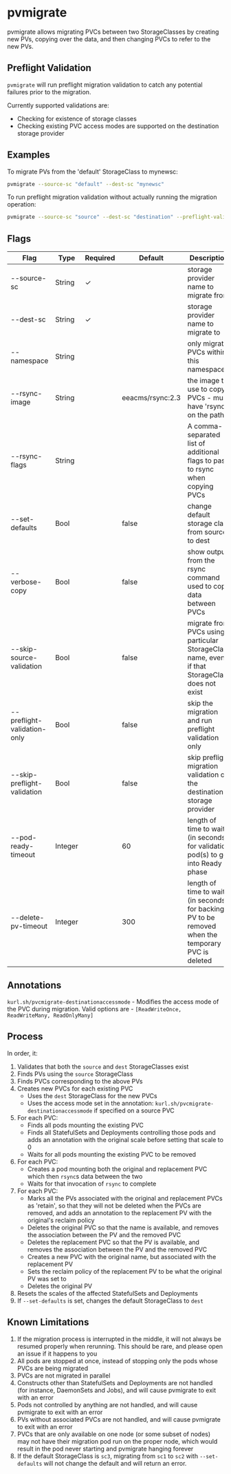 # pvmigrate

pvmigrate allows migrating PVCs between two StorageClasses by creating new PVs, copying over the data, and then changing
PVCs to refer to the new PVs.

## Preflight Validation

`pvmigrate` will run preflight migration validation to catch any potential failures prior to the migration.

Currently supported validations are:

- Checking for existence of storage classes
- Checking existing PVC access modes are supported on the destination storage provider

## Examples

To migrate PVs from the 'default' StorageClass to mynewsc:

```bash
pvmigrate --source-sc "default" --dest-sc "mynewsc"
```

To run preflight migration validation without actually running the migration operation:

```bash
pvmigrate --source-sc "source" --dest-sc "destination" --preflight-validation-only
```

## Flags

| Flag                        | Type    | Required | Default          | Description                                                                                        |
|-----------------------------|---------|----------|------------------|----------------------------------------------------------------------------------------------------|
| --source-sc                 | String  | ✓        |                  | storage provider name to migrate from                                                              |
| --dest-sc                   | String  | ✓        |                  | storage provider name to migrate to                                                                |
| --namespace                 | String  |          |                  | only migrate PVCs within this namespace                                                            |
| --rsync-image               | String  |          | eeacms/rsync:2.3 | the image to use to copy PVCs - must have 'rsync' on the path                                      |
| --rsync-flags               | String  |          |                  | A comma-separated list of additional flags to pass to rsync when copying PVCs                      |
| --set-defaults              | Bool    |          | false            | change default storage class from source to dest                                                   |
| --verbose-copy              | Bool    |          | false            | show output from the rsync command used to copy data between PVCs                                  |
| --skip-source-validation    | Bool    |          | false            | migrate from PVCs using a particular StorageClass name, even if that StorageClass does not exist   |
| --preflight-validation-only | Bool    |          | false            | skip the migration and run preflight validation only                                               |
| --skip-preflight-validation | Bool    |          | false            | skip preflight migration validation on the destination storage provider                            |
| --pod-ready-timeout         | Integer |          | 60               | length of time to wait (in seconds) for validation pod(s) to go into Ready phase                   |
| --delete-pv-timeout         | Integer |          | 300              | length of time to wait (in seconds) for backing PV to be removed when the temporary PVC is deleted |

## Annotations

`kurl.sh/pvcmigrate-destinationaccessmode` - Modifies the access mode of the PVC during migration. Valid options are - `[ReadWriteOnce, ReadWriteMany, ReadOnlyMany]`

## Process

In order, it:

1. Validates that both the `source` and `dest` StorageClasses exist
2. Finds PVs using the `source` StorageClass
3. Finds PVCs corresponding to the above PVs
4. Creates new PVCs for each existing PVC
    * Uses the `dest` StorageClass for the new PVCs
    * Uses the access mode set in the annotation: `kurl.sh/pvcmigrate-destinationaccessmode` if specified on a source PVC
5. For each PVC:
    * Finds all pods mounting the existing PVC
    * Finds all StatefulSets and Deployments controlling those pods and adds an annotation with the original scale
      before setting that scale to 0
    * Waits for all pods mounting the existing PVC to be removed
6. For each PVC:
    * Creates a pod mounting both the original and replacement PVC which then `rsync`s data between the two
    * Waits for that invocation of `rsync` to complete
7. For each PVC:
    * Marks all the PVs associated with the original and replacement PVCs as 'retain', so that they will not be deleted
      when the PVCs are removed, and adds an annotation to the replacement PV with the original's reclaim policy
    * Deletes the original PVC so that the name is available, and removes the association between the PV and the removed
      PVC
    * Deletes the replacement PVC so that the PV is available, and removes the association between the PV and the
      removed PVC
    * Creates a new PVC with the original name, but associated with the replacement PV
    * Sets the reclaim policy of the replacement PV to be what the original PV was set to
    * Deletes the original PV
8. Resets the scales of the affected StatefulSets and Deployments
9. If `--set-defaults` is set, changes the default StorageClass to `dest`

## Known Limitations

1. If the migration process is interrupted in the middle, it will not always be resumed properly when rerunning. This
   should be rare, and please open an issue if it happens to you
2. All pods are stopped at once, instead of stopping only the pods whose PVCs are being migrated
3. PVCs are not migrated in parallel
4. Constructs other than StatefulSets and Deployments are not handled (for instance, DaemonSets and Jobs), and will
   cause pvmigrate to exit with an error
5. Pods not controlled by anything are not handled, and will cause pvmigrate to exit with an error
6. PVs without associated PVCs are not handled, and will cause pvmigrate to exit with an error
7. PVCs that are only available on one node (or some subset of nodes) may not have their migration pod run on the proper
   node, which would result in the pod never starting and pvmigrate hanging forever
8. If the default StorageClass is `sc3`, migrating from `sc1` to `sc2` with `--set-defaults` will not change the default
   and will return an error.
